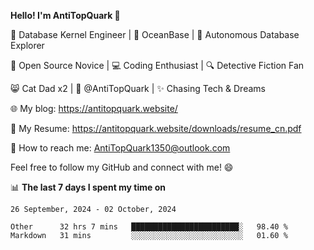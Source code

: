 
**Hello! I'm AntiTopQuark 👋**

🔧 Database Kernel Engineer | 🌊 OceanBase | 🤖 Autonomous Database Explorer

🌱 Open Source Novice | 💻 Coding Enthusiast | 🔍 Detective Fiction Fan

😸 Cat Dad x2 | 🎉 @AntiTopQuark | ✨ Chasing Tech & Dreams

🌐 My blog: https://antitopquark.website/

📄 My Resume: https://antitopquark.website/downloads/resume_cn.pdf

📧 How to reach me: AntiTopQuark1350@outlook.com

Feel free to follow my GitHub and connect with me! 😄

📊 **The last 7 days I spent my time on** 

<!--START_SECTION:waka-->
```text
26 September, 2024 - 02 October, 2024

Other      32 hrs 7 mins   ████████████████████████░   98.40 % 
Markdown   31 mins         ░░░░░░░░░░░░░░░░░░░░░░░░░   01.60 %
```
<!--END_SECTION:waka-->


